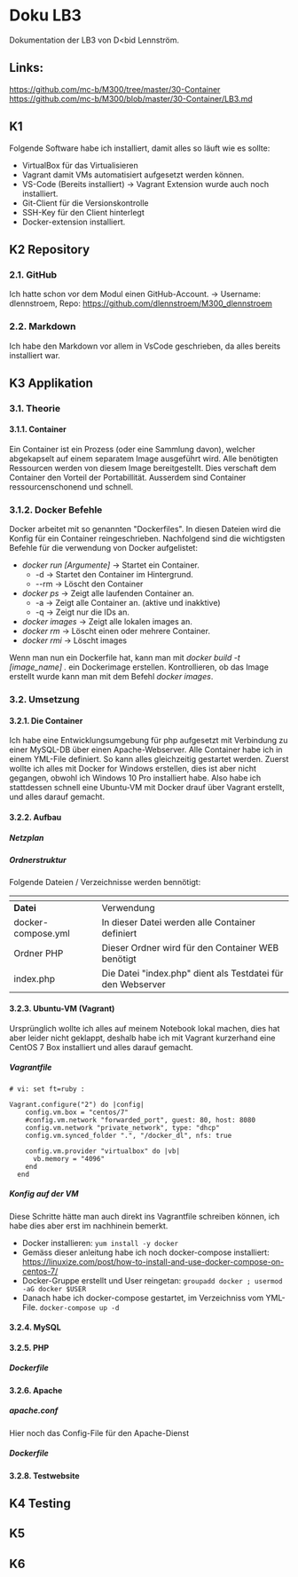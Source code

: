 # Doku LB3
Dokumentation der LB3 von D<bid Lennström.

## Links:
https://github.com/mc-b/M300/tree/master/30-Container
https://github.com/mc-b/M300/blob/master/30-Container/LB3.md

## K1
Folgende Software habe ich installiert, damit alles so läuft wie es sollte:
 - VirtualBox für das Virtualisieren
 - Vagrant damit VMs automatisiert aufgesetzt werden können.
 - VS-Code (Bereits installiert) -> Vagrant Extension wurde auch noch   
   installiert.
 - Git-Client für die Versionskontrolle
 - SSH-Key für den Client hinterlegt
 - Docker-extension installiert.

## K2 Repository
### 2.1. GitHub
Ich hatte schon vor dem Modul einen GitHub-Account. -> Username: dlennstroem, Repo: https://github.com/dlennstroem/M300_dlennstroem

### 2.2. Markdown
Ich habe den Markdown vor allem in VsCode geschrieben, da alles bereits installiert war.

## K3 Applikation
### 3.1. Theorie
#### 3.1.1.  Container
Ein Container ist ein Prozess (oder eine Sammlung davon), welcher abgekapselt auf einem separatem Image ausgeführt wird. Alle benötigten Ressourcen werden von diesem Image bereitgestellt. Dies verschaft dem Container den Vorteil der Portabillität. Ausserdem sind Container ressourcenschonend und schnell.

### 3.1.2. Docker Befehle
Docker arbeitet mit so genannten "Dockerfiles". In diesen Dateien wird die Konfig für ein Container reingeschrieben.
Nachfolgend sind die wichtigsten Befehle für die verwendung von Docker aufgelistet:
  - *docker run [Argumente]* -> Startet ein Container.
    * -d -> Startet den Container im Hintergrund.
    * --rm -> Löscht den Container
  - *docker ps* -> Zeigt alle laufenden Container an.
    * -a -> Zeigt alle Container an. (aktive und inakktive)
    * -q -> Zeigt nur die IDs an.
- *docker images* -> Zeigt alle lokalen images an.
- *docker rm* -> Löscht einen oder mehrere Container.
- *docker rmi* -> Löscht images

Wenn man nun ein Dockerfile hat, kann man mit *docker build -t [image_name] .* ein Dockerimage erstellen. Kontrollieren, ob das Image erstellt wurde kann man mit dem Befehl *docker images*.

### 3.2. Umsetzung
#### 3.2.1. Die Container
Ich habe eine Entwicklungsumgebung für php aufgesetzt mit Verbindung zu einer MySQL-DB über einen Apache-Webserver. Alle Container habe ich in einem YML-File definiert. So kann alles gleichzeitig gestartet werden. Zuerst wollte ich alles mit Docker for Windows erstellen, dies ist aber nicht gegangen, obwohl ich Windows 10 Pro installiert habe. Also habe ich stattdessen schnell eine Ubuntu-VM mit Docker drauf über Vagrant erstellt, und alles darauf gemacht. 

#### 3.2.2. Aufbau

##### Netzplan

##### Ordnerstruktur
Folgende Dateien / Verzeichnisse werden bennötigt:

| <tab>              | <tab>                                                       |
| ------------------ | ----------------------------------------------------------- |
| **Datei**          | Verwendung                                                  |
| docker-compose.yml | In dieser Datei werden alle Container definiert             |
| Ordner PHP         | Dieser Ordner wird für den Container WEB benötigt           |
| index.php          | Die Datei "index.php" dient als Testdatei für den Webserver |

#### 3.2.3. Ubuntu-VM (Vagrant)
Ursprünglich wollte ich alles auf meinem Notebook lokal machen, dies hat aber leider nicht geklappt, deshalb habe ich mit Vagrant kurzerhand eine CentOS 7 Box installiert und alles darauf gemacht.

##### Vagrantfile
~~~~# -*- mode: ruby -*-
# vi: set ft=ruby :

Vagrant.configure("2") do |config|
    config.vm.box = "centos/7"
    #config.vm.network "forwarded_port", guest: 80, host: 8080
    config.vm.network "private_network", type: "dhcp"
    config.vm.synced_folder ".", "/docker_dl", nfs: true
    
    config.vm.provider "virtualbox" do |vb|
      vb.memory = "4096"  
    end
  end
~~~~

##### Konfig auf der VM
Diese Schritte hätte man auch direkt ins Vagrantfile schreiben können, ich habe dies aber erst im nachhinein bemerkt.

- Docker installieren: `yum install -y docker`
- Gemäss dieser anleitung habe ich noch docker-compose installiert: https://linuxize.com/post/how-to-install-and-use-docker-compose-on-centos-7/
- Docker-Gruppe erstellt und User reingetan: `groupadd docker ; usermod -aG docker $USER `
- Danach habe ich docker-compose gestartet, im Verzeichniss vom YML-File. `docker-compose up -d`

#### 3.2.4. MySQL

#### 3.2.5. PHP

##### Dockerfile


#### 3.2.6. Apache

##### apache.conf
Hier noch das Config-File für den Apache-Dienst

##### Dockerfile


#### 3.2.8. Testwebsite




## K4 Testing

## K5

## K6
